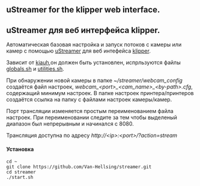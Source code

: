 ## uStreamer for the klipper web interface.

## uStreamer для веб интерфейса klipper.

Автоматическая базовая настройка и запуск потоков с камеры или камер с помощью [uStreamer](https://github.com/pikvm/ustreamer) для веб интефейса [klipper](https://github.com/Klipper3d/klipper).

Зависит от [kiauh](https://github.com/th33xitus/kiauh),он должен быть установлен, испрльзуются файлы [globals.sh](https://github.com/th33xitus/kiauh/blob/master/scripts/globals.sh) и [utilities.sh](https://github.com/th33xitus/kiauh/blob/master/scripts/utilities.sh).

При обнаружении новой камеры в папке *~/streamer/webcam\_config* создаётся файл настроек, *webcam\_\<port\>\_\<cam_name\>\_\<by-path\>.cfg*, содержащий минимум настроек.
В папке настроек принтера/принтеров создаётся ссылка на папку с файлами настроек камеры/камер.

Порт трансляции изменяется простым переименованием файла настроек. При переименовании следите за тем чтобы выделеный диапазон был непрерывным и начинался с 8080.

Трансляция доступна по адресу *http://\<ip\>:\<port\>/?action=stream* 

#### Установка

```
cd ~
git clone https://github.com/Van-Hellsing/streamer.git
cd streamer
./start.sh
```
